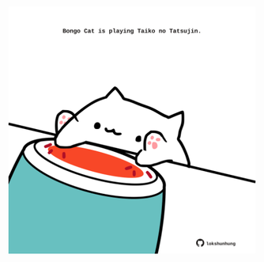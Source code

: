 <!-- built at 02/11/2024, 24:01:25 UTC -->
<p align="center">
  <img width="500" height="500" src="./ReadmeImage.svg">
</p>
